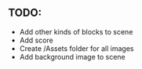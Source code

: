 ## TODO: 
- Add other kinds of blocks to scene 
- Add score
- Create /Assets folder for all images
- Add background image to scene
